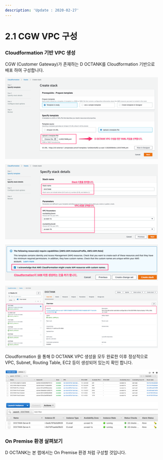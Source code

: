 ```yaml
---
description: 'Update : 2020-02-27'
---
```


# 2.1 CGW VPC 구성

### Cloudformation 기반 VPC 생성

CGW \(Customer Gateway\)가 존재하는 D OCTANK를 Cloudformation 기반으로 배포 하여 구성합니다.

![\[&#xADF8;&#xB9BC; 2.1.1 Cloudformation Stack &#xC0DD;&#xC131;\]](../.gitbook/assets/2.1.1.doctank_cf.png)

![\[&#xADF8;&#xB9BC; 2.1.2 Cloudformation &#xC2A4;&#xD0DD;&#xC774;&#xB984;, Parameter &#xC9C0;&#xC815;\]](../.gitbook/assets/2.1.2.doctank_cf.png)

![\[&#xADF8;&#xB9BC; 2.1.3 IAM &#xC790;&#xC6D0; &#xC0DD;&#xC131; &#xD5C8;&#xAC00;\]](../.gitbook/assets/2.1.3.doctank_cf.png)

![\[&#xADF8;&#xB9BC; 2.1.4 Stack &#xC0DD;&#xC131; &#xD655;&#xC778;\]](../.gitbook/assets/2.1.4.doctank_cf.png)

Cloudformation 을 통해 D OCTANK VPC 생성을 모두 완료한 이후 정상적으로 VPC, Subnet, Routing Table, EC2 등이 생성되어 있는지 확인 합니다.

![\[&#xADF8;&#xB9BC; 2.1.5 VPC Dashboard&#xB97C; &#xD1B5;&#xD574;&#xC11C; VPC, Subnet, AZ , RouteTable &#xD655;&#xC778;\]](../.gitbook/assets/2.1.5.doctank_vpc_subnet.png)

![\[&#xADF8;&#xB9BC; 2.1.6 EC2 Dashboard&#xB97C; &#xD1B5;&#xD574;&#xC11C; EC2 &#xC0DD;&#xC131; &#xD655;&#xC778;\]](../.gitbook/assets/2.1.6.doctank_ec2.png)

### On Premise 환경 살펴보기

D OCTANK는 본 랩에서는 On Premise 환경 처럼 구성할 것입니다.





